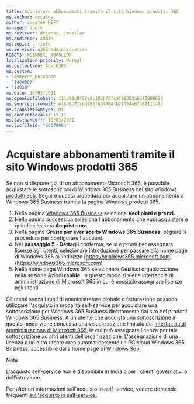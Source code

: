 ```yaml
---
title: Acquistare abbonamenti tramite il sito Windows prodotti 365
ms.author: cmcatee
author: cmcatee-MSFT
manager: scotv
ms.reviewer: drjones, jmueller
ms.audience: Admin
ms.topic: article
ms.service: o365-administration
ROBOTS: NOINDEX, NOFOLLOW
localization_priority: Normal
ms.collection: Adm_O365
ms.custom:
- commerce_purchase
- "1400007"
- "14030"
ms.date: 10/01/2021
ms.openlocfilehash: 111d88c8f63e8c105b75fcaf89302a63f5809628
ms.sourcegitcommit: ef8d6b71fbd962fb3f7081b21724e67a91111a92
ms.translationtype: MT
ms.contentlocale: it-IT
ms.lasthandoff: 10/01/2021
ms.locfileid: "60078954"
---
```

# <a name="buy-subscriptions-through-the-windows-365-products-site"></a>Acquistare abbonamenti tramite il sito Windows prodotti 365

Se non si dispone già di un abbonamento Microsoft 365, è possibile acquistare le sottoscrizioni di Windows 365 Business nel sito Windows [prodotti 365](https://www.microsoft.com/windows-365/business/compare-plans-pricing?rtc=1). Seguire questa procedura per acquistare un abbonamento a Windows 365 Business tramite la pagina Windows prodotti 365.

1. Nella pagina [Windows 365 Business](https://www.microsoft.com/windows-365/business?rtc=1) seleziona **Vedi piani e prezzi.**
2. Nella pagina successiva seleziona l'abbonamento che vuoi acquistare e quindi seleziona **Acquista ora.**
3. Nella pagina **Grazie per aver scelto Windows 365 Business,** seguire la procedura per configurare l'account.
4. Nel **passaggio 5 - Dettagli** conferma, se si è  pronti per assegnare licenze agli utenti, selezionare Introduzione per passare alla home page di Windows 365 all'indirizzo [https://windows365.microsoft.com](https://windows365.microsoft.com) .
5. Nella home page Windows 365 selezionare  Gestisci organizzazione nella sezione Azioni **rapide.** In questo modo si viene interfaccia di amministrazione di Microsoft 365 in cui è possibile assegnare licenze agli utenti.

Gli utenti senza i ruoli di amministratore globale o fatturazione possono utilizzare l'acquisto in modalità self-service per acquistare una sottoscrizione per Windows 365 Business direttamente dal sito dei prodotti [Windows 365 Business.](https://www.microsoft.com/windows-365/business?rtc=1) A un utente che acquista una sottoscrizione in questo modo viene concessa una visualizzazione limitata del [interfaccia di amministrazione di Microsoft 365](https://go.microsoft.com/fwlink/p/?linkid=2024339), in cui può assegnare licenze per tale sottoscrizione ad altri utenti dell'organizzazione. L'assegnazione di una licenza a un altro utente crea automaticamente un PC cloud Windows 365 Business, accessibile dalla home page di [Windows 365.](https://windows365.microsoft.com/)

> [!NOTE]
> L'acquisto self-service non è disponibile in India o per i clienti governativi o dell'istruzione.

Per ulteriori informazioni sull'acquisto in self-service, vedere domande frequenti [sull'acquisto in self-service.](https://docs.microsoft.com/microsoft-365/commerce/subscriptions/self-service-purchase-faq)
